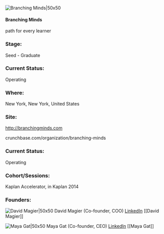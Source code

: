 

![Branching Minds|50x50](https://apimg.techstars.com/connect/images/image_files/53ecf7b20dae91e48d000006/original/BranchingMinds.jpeg)

#### Branching Minds
path for every learner

### Stage: 
Seed - Graduate 

### Current Status: 
Operating

### Where:
New York, New York, United States

### Site:
http://branchingminds.com



crunchbase.com/organization/branching-minds

### Current Status: 
Operating

### Cohort/Sessions: 
Kaplan Accelerator, in Kaplan 2014

### Founders: 

![David Magier|50x50](https://apimg.techstars.com/connect/images/image_files/542464bf54cb1146ac000007/original/David.png) David Magier (Co-founder, COO) [LinkedIn](https://linkedin.com/in/davidmagier) [[David Magier]]

![Maya Gat|50x50]() Maya Gat (Co-founder, CEO) [LinkedIn](https://linkedin.com/in/maya-gat-175bab16) [[Maya Gat]]


